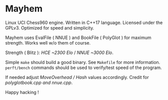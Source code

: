 # Mayhem

Linux UCI Chess960 engine.
Written in C++17 language.
Licensed under the GPLv3.
Optimized for speed and simplicity.

Mayhem uses EvalFile ( NNUE ) and BookFile ( PolyGlot ) for maximum strength.
Works well w/o them of course.

Strength ( Blitz ): *HCE* _~2300 Elo_ / *NNUE* _~3000 Elo_.

Simple `make` should build a good binary.
See `Makefile` for more information.
`perft/bench` commands should be used to verify/test speed of the program.

If needed adjust _MoveOverhead / Hash_ values accordingly.
Credit for _polyglotbook.cpp and nnue.cpp_.

Happy hacking !

